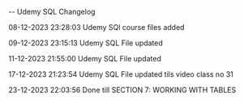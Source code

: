 -- Udemy SQL Changelog

08-12-2023 23:28:03 Udemy SQl course files added

09-12-2023 23:15:13 Udemy SQL File updated

11-12-2023 21:55:00 Udemy SQL File updated

17-12-2023 21:23:54 Udemy SQL File updated tils video class no 31

23-12-2023 22:03:56 Done till SECTION 7: WORKING WITH TABLES